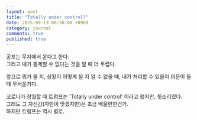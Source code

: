 ```yaml
---
layout: post
title: "Totally under control?"
date: 2025-09-13 00:50:00 +0900
category: journal
comments: true
published: true
---
```


공포는 무지에서 온다고 한다.  
그리고 내가 통제할 수 없다는 것을 알 때 더 두렵다.  

앞으로 뭐가 올 지, 상황이 어떻게 될 지 알 수 없을 때, 내가 처리할 수 있을지 의문이 들 때 무서운거다.  

코로나가 창궐할 때 트럼프는 'Totally under control' 이라고 했지만, 헛소리였다.  
그래도 그 자신감(자만이 맞겠지만)은 조금 배울만한건가.  
하지만 트럼프는 역시 별로.  
